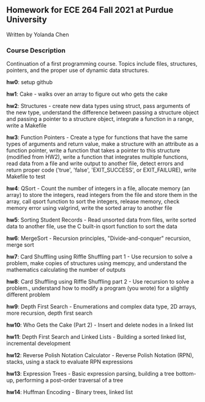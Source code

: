 ## Homework for ECE 264 Fall 2021 at Purdue University
Written by Yolanda Chen
### Course Description
Continuation of a first programming course. Topics include files, structures, pointers, and the proper use of dynamic data structures.

**hw0**: setup github <br />

**hw1**: Cake - walks over an array to figure out who gets the cake <br />

**hw2**: Structures - create new data types using struct, pass arguments of the new type, understand the difference between passing a structure object and passing a pointer to a structure object, integrate a function in a range, write a Makefile <br />

**hw3**: Function Pointers - Create a type for functions that have the same types of arguments and return value, make a structure with an attribute as a function pointer, write a function that takes a pointer to this structure (modified from HW2), write a function that integrates multiple functions, read data from a file and write output to another file, detect errors and return proper code ('true', 'false', 'EXIT_SUCCESS', or EXIT_FAILURE), write Makefile to test <br />

**hw4**: QSort - Count the number of integers in a file, allocate memory (an array) to store the integers, read integers from the file and store them in the array, call qsort function to sort the integers, release memory, check memory error using valgrind, write the sorted array to another file <br />

**hw5**: Sorting Student Records - Read unsorted data from files, write sorted data to another file, use the C built-in qsort function to sort the data <br />

**hw6**: MergeSort - Recursion principles, "Divide-and-conquer" recursion, merge sort <br />

**hw7**: Card Shuffling using Riffle Shuffling part 1 - Use recursion to solve a problem, make copies of structures using memcpy, and understand the mathematics calculating the number of outputs <br />

**hw8**: Card Shuffling using Riffle Shuffling part 2 - Use recursion to solve a problem., understand how to modify a program (you wrote) for a slightly different problem <br />

**hw9**: Depth First Search - Enumerations and complex data type, 2D arrays, more recursion, depth first search <br />

**hw10**: Who Gets the Cake (Part 2) - Insert and delete nodes in a linked list <br />

**hw11**: Depth First Search and Linked Lists - Building a sorted linked list, incremental development <br />

**hw12**: Reverse Polish Notation Calculator - Reverse Polish Notation (RPN), stacks, using a stack to evaluate RPN expressions <br />

**hw13**: Expression Trees - Basic expression parsing, building a tree bottom-up, performing a post-order traversal of a tree <br />

**hw14**: Huffman Encoding - Binary trees, linked list <br />
